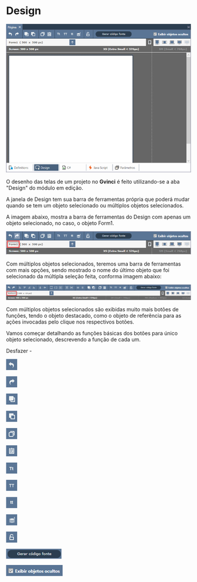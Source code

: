 # Design

![](../../../../.gitbook/assets/image%20%28134%29.png)

O desenho das telas de um projeto no **Gvinci** é feito utilizando-se a aba "Design" do módulo em edição. 

A janela de Design tem sua barra de ferramentas própria que poderá mudar quando se tem um objeto selecionado ou múltiplos objetos selecionados.

A imagem abaixo, mostra a barra de ferramentas do Design com apenas um objeto selecionado, no caso, o objeto Form1.

![Barra de ferramentas com apenas um objeto selecionado](../../../../.gitbook/assets/image%20%28128%29.png)

Com múltiplos objetos selecionados, teremos uma barra de ferramentas com mais opções, sendo mostrado o nome do último objeto que foi selecionado da múltipla seleção feita, conforma imagem abaixo:

![Barra de ferramentas com m&#xFA;ltiplos objetos selecionados](../../../../.gitbook/assets/image%20%28113%29.png)

Com múltiplos objetos selecionados são exibidas muito mais botões de funções, tendo o objeto destacado, como o objeto de referência para as ações invocadas pelo clique nos respectivos botões.

Vamos começar detalhando as funções básicas dos botões para único objeto selecionado, descrevendo a função de cada um.

Desfazer - 

![](../../../../.gitbook/assets/image%20%28126%29.png)

![](../../../../.gitbook/assets/image%20%28133%29.png)

![](../../../../.gitbook/assets/image%20%28148%29.png)

![](../../../../.gitbook/assets/image%20%28132%29.png)

![](../../../../.gitbook/assets/image%20%28140%29.png)

![](../../../../.gitbook/assets/image%20%28130%29.png)

![](../../../../.gitbook/assets/image%20%28119%29.png)

![](../../../../.gitbook/assets/image%20%28139%29.png)

![](../../../../.gitbook/assets/image%20%28123%29.png)

![](../../../../.gitbook/assets/image%20%28124%29.png)

![](../../../../.gitbook/assets/image%20%28143%29.png)

![](../../../../.gitbook/assets/image%20%28147%29.png)

![](../../../../.gitbook/assets/image%20%28137%29.png)

